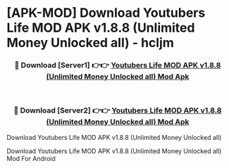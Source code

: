 # [APK-MOD] Download Youtubers Life MOD APK v1.8.8 (Unlimited Money Unlocked all) - hcljm


<div align="center">
<h3>🔴 Download [Server1] 👉👉 <a href="https://apk-comot.site?title=Youtubers_Life_MOD_APK_v1.8.8_(Unlimited_Money_Unlocked_all)">Youtubers Life MOD APK v1.8.8 (Unlimited Money Unlocked all) Mod Apk</a></h3><br>
<h3>🔴 Download [Server2] 👉👉 <a href="https://apk-comot.site?title=Youtubers_Life_MOD_APK_v1.8.8_(Unlimited_Money_Unlocked_all)">Youtubers Life MOD APK v1.8.8 (Unlimited Money Unlocked all) Mod Apk</a></h3>
</div>



Download Youtubers Life MOD APK v1.8.8 (Unlimited Money Unlocked all) 

Download Youtubers Life MOD APK v1.8.8 (Unlimited Money Unlocked all) Mod For Android